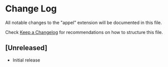 # Change Log

All notable changes to the "appel" extension will be documented in this file.

Check [Keep a Changelog](http://keepachangelog.com/) for recommendations on how to structure this file.

## [Unreleased]

- Initial release
